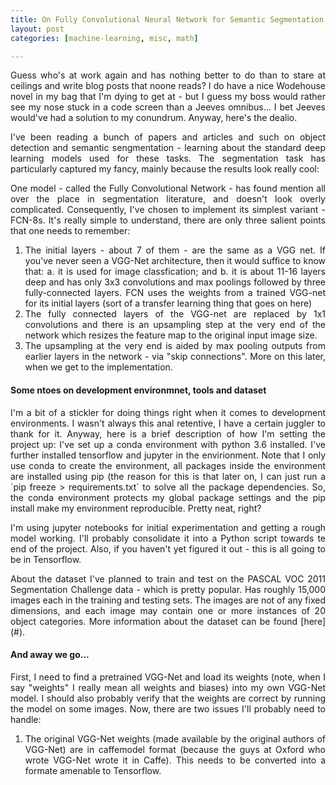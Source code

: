 ```yaml
---
title: On Fully Convolutional Neural Network for Semantic Segmentation
layout: post
categories: [machine-learning, misc, math]

---
```


<script type="text/x-mathjax-config">
MathJax.Hub.Config({
  TeX: { equationNumbers: { autoNumber: "AMS" } },
  tex2jax: {
    inlineMath: [ ['$','$'], ["\\(","\\)"] ],
    processEscapes: true
  }
});
</script>
<script type="text/javascript" async
  src="https://cdn.mathjax.org/mathjax/latest/MathJax.js?config=TeX-MML-AM_CHTML">
</script>

<p style="text-align: justify;">
  Guess who's at work again and has nothing better to do than to stare at ceilings and write blog posts that noone reads? I do have a nice Wodehouse novel in my bag that I'm dying to get at - but I guess my boss would rather see my nose stuck in a code screen than a Jeeves omnibus... I bet Jeeves would've had a solution to my conundrum. Anyway, here's the dealio.
</p>

<p style="text-align: justify;">
  I've been reading a bunch of papers and articles and such on object detection and semantic sengmentation - learning about the standard deep learning models used for these tasks. The segmentation task has particularly captured my fancy, mainly because the results look really cool:
</p>

<!-- INSERT SEMANTIC SEGMENTATION RESULT HERE -->
  
<p style="text-align: justify;">
  One model - called the Fully Convolutional Network - has found mention all over the place in segmentation literature, and doesn't look overly complicated. Consequently, I've chosen to implement its simplest variant - FCN-8s. It's really simple to understand, there are only three salient points that one needs to remember:
</p>

<ol>
  <li style="text-align: justify;">The initial layers - about 7 of them - are the same as a VGG net. If you've never seen a VGG-Net architecture, then it would suffice to know that: a. it is used for image classfication; and b. it is about 11-16 layers deep and has only 3x3 convolutions and max poolings followed by three fully-connected layers. FCN uses the weights from a trained VGG-net for its initial layers (sort of a transfer learning thing that goes on here)</li>
  <li style="text-align: justify;">The fully connected layers of the VGG-net are replaced by 1x1 convolutions and there is an upsampling step at the very end of the network which resizes the feature map to the original input image size.</li>
  <li style="text-align: justify;">The upsampling at the very end is aided by max pooling outputs from earlier layers in the network - via "skip connections". More on this later, when we get to the implementation.</li>
</ol>

<h4>Some ntoes on development environmnet, tools and dataset</h4>
<p style="text-align: justify;">
  I'm a bit of a stickler for doing things right when it comes to development environments. I wasn't always this anal retentive, I have a certain juggler to thank for it. Anyway, here is a brief description of how I'm setting the project up: I've set up a conda environment with python 3.6 installed. I've further installed tensorflow and jupyter in the envirionment. Note that I only use conda to create the environment, all packages inside the environment are installed using pip (the reason for this is that later on, I can just run a `pip freeze > requirements.txt` to solve all the package dependencies. So, the conda environment protects my global package settings and the pip install make my environment reproducible. Pretty neat, right?
</p>

<p style="text-align: justify;">
  I'm using jupyter notebooks for initial experimentation and getting a rough model working. I'll probably consolidate it into a Python script towards te end of the project. Also, if you haven't yet figured it out - this is all going to be in Tensorflow.
</p>

<p style="text-align: justify;">
  About the dataset I've planned to train and test on the PASCAL VOC 2011 Segmentation Challenge data - which is pretty popular. Has roughly 15,000 images each in the training and testing sets. The images are not of any fixed dimensions, and each image may contain one or more instances of 20 object categories. More information about the dataset can be found [here](#).
</p>

<h4>And away we go...</h4>
<p style="text-align: justify;">
  First, I need to find a pretrained VGG-Net and load its weights (note, when I say "weights" I really mean all weights and biases) into my own VGG-Net model. I should also probably verify that the weights are correct by running the model on some images. Now, there are two issues I'll probably need to handle:
</p>

<ol>
  <li style="text-align: justify">The original VGG-Net weights (made available by the original authors of VGG-Net) are in caffemodel format (because the guys at Oxford who wrote VGG-Net wrote it in Caffe). This needs to be converted into a formate amenable to Tensorflow.</li>
  </ol>


